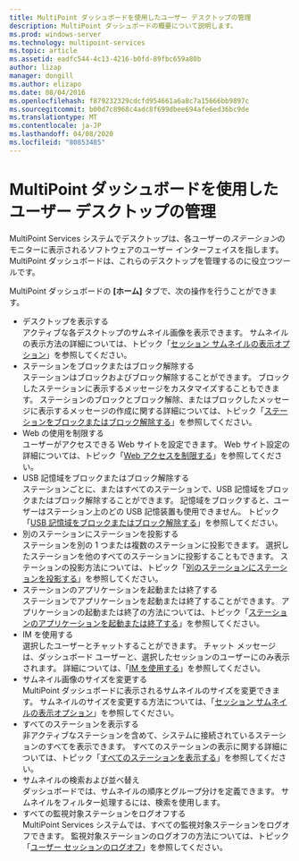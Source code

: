 ```yaml
---
title: MultiPoint ダッシュボードを使用したユーザー デスクトップの管理
description: MultiPoint ダッシュボードの概要について説明します。
ms.prod: windows-server
ms.technology: multipoint-services
ms.topic: article
ms.assetid: eadfc544-4c13-4216-b0fd-89fbc659a80b
author: lizap
manager: dongill
ms.author: elizapo
ms.date: 08/04/2016
ms.openlocfilehash: f879232329cdcfd954661a6a8c7a15666bb9897c
ms.sourcegitcommit: b00d7c8968c4adc8f699dbee694afe6ed36bc9de
ms.translationtype: MT
ms.contentlocale: ja-JP
ms.lasthandoff: 04/08/2020
ms.locfileid: "80853485"
---
```

# <a name="manage-user-desktops-using-multipoint-dashboard"></a>MultiPoint ダッシュボードを使用したユーザー デスクトップの管理
MultiPoint Services システムでデスクトップは、各ユーザーの*ステーション*のモニターに表示されるソフトウェアのユーザー インターフェイスを指します。 MultiPoint ダッシュボードは、これらのデスクトップを管理するのに役立つツールです。   
  
MultiPoint ダッシュボードの **[ホーム]** タブで、次の操作を行うことができます。  
  
- デスクトップを表示する  
アクティブな各デスクトップのサムネイル画像を表示できます。 サムネイルの表示方法の詳細については、トピック「[セッション サムネイルの表示オプション](View-Options-for-Session-Thumbnails-in-MultiPoint-Dashboard.md)」を参照してください。  
- ステーションをブロックまたはブロック解除する  
ステーションはブロックおよびブロック解除することができます。 ブロックしたステーションに表示するメッセージをカスタマイズすることもできます。 ステーションのブロックとブロック解除、またはブロックしたメッセージに表示するメッセージの作成に関する詳細については、トピック「[ステーションをブロックまたはブロック解除する](Block-or-Unblock-a-Station.md)」を参照してください。  
- Web の使用を制限する  
ユーザーがアクセスできる Web サイトを設定できます。 Web サイト設定の詳細については、トピック「[Web アクセスを制限する](Limit-Web-Access.md)」を参照してください。  
- USB 記憶域をブロックまたはブロック解除する  
ステーションごとに、またはすべてのステーションで、USB 記憶域をブロックまたはブロック解除することができます。 記憶域をブロックすると、ユーザーはステーション上のどの USB 記憶装置も使用できません。 トピック「[USB 記憶域をブロックまたはブロック解除する](Block-or-Unblock-USB-Storage.md)」を参照してください。  
- 別のステーションにステーションを投影する  
ステーションを別の 1 つまたは複数のステーションに投影できます。 選択したステーションを他のすべてのステーションに投影することもできます。 ステーションの投影方法については、トピック「[別のステーションにステーションを投影する](Project-a-Station-to-Other-Stations.md)」を参照してください。  
- ステーションのアプリケーションを起動または終了する  
ステーションでアプリケーションを起動または終了することができます。 アプリケーションの起動または終了の方法については、トピック「[ステーションのアプリケーションを起動または終了する](Launch-or-Close-Applications-on-a-Station.md)」を参照してください。  
- IM を使用する  
選択したユーザーとチャットすることができます。 チャット メッセージは、ダッシュボード ユーザーと、選択したセッションのユーザーにのみ表示されます。 詳細については、「[IM を使用する](Use-IM.md)」を参照してください。  
- サムネイル画像のサイズを変更する  
MultiPoint ダッシュボードに表示されるサムネイルのサイズを変更できます。 サムネイルのサイズを変更する方法については、「[セッション サムネイルの表示オプション](View-Options-for-Session-Thumbnails-in-MultiPoint-Dashboard.md)」を参照してください。
- すべてのステーションを表示する  
非アクティブなステーションを含めて、システムに接続されているステーションのすべてを表示できます。 すべてのステーションの表示に関する詳細については、トピック「[すべてのステーションを表示する](Show-All-Stations.md)」を参照してください。  
- サムネイルの検索および並べ替え  
ダッシュボードでは、サムネイルの順序とグループ分けを定義できます。 サムネイルをフィルター処理するには、検索を使用します。  
- すべての監視対象ステーションをログオフする  
MultiPoint Services システムでは、すべての監視対象ステーションをログオフできます。 監視対象ステーションのログオフの方法については、トピック「[ユーザー セッションのログオフ](Log-Off-User-Sessions.md)」を参照してください。
